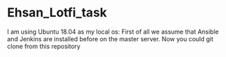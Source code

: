 # Ehsan_Lotfi_task
I am using Ubuntu 18.04 as my local os:
First of all we assume that Ansible and Jenkins are installed before on the master server.
Now you could git clone from this repository 

